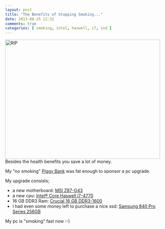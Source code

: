 ```yaml
---
layout: post
title: "The Benefits of Stopping Smoking..."
date: 2013-08-25 12:32
comments: true
categories: [ smoking, intel, haswell, i7, ssd ] 
---
```


<img src="{{ '/images/i7_internals.jpg'  | absolute_url }}" class="right" width="500" height="384" alt="RIP"/>
Besides the health benefits you save a lot of money. 

My "no smoking" <a href="http://en.wikipedia.org/wiki/Piggy_bank">Piggy Bank</a> was fat enough to sponsor a pc upgrade.

My upgrade consists;

* a new motherboard: <a href="http://www.alternate.be/MSI/MSI+Z87-G43/html/product/1080883/">MSI Z87-G43</a>
* a new cpu: <a href="http://www.alternate.be/Intel(R)/Intel(R)+Core(TM)_i7-4770/html/product/1063381/?tk=7&lk=5333">Intel® Core Haswell i7-4770</a> 
* 16 GB DDR3 Ram: <a href="http://www.alternate.be/Crucial/Crucial+16_GB_DDR3-1600_Kit/html/product/1024065/">Crucial 16 GB DDR3-1600</a>
* I had even some money left to purchase a nice ssd: <a href="http://www.komplett.be/komplett/product/zkb-01com/20183020/samsung-840-pro-series-256gb/details.aspx">Samsung 840 Pro Series 256GB</a>

My pc is "smoking" fast now :-)

